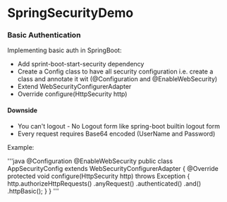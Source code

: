# SpringSecurityDemo

### Basic Authentication

Implementing basic auth in SpringBoot:
- Add sprint-boot-start-security dependency
- Create a Config class to have all security configuration i.e. create a class and annotate it wit (@Configuration and @EnableWebSecurity)
- Extend WebSecurityConfigurerAdapter
- Override configure(HttpSecurity http)

#### Downside 
- You can't logout - No Logout form like spring-boot builtin logout form
- Every request requires Base64 encoded (UserName and Password)

Example:

'''java
  @Configuration
  @EnableWebSecurity
  public class AppSecurityConfig extends WebSecurityConfigurerAdapter {
  @Override
  protected void configure(HttpSecurity http) throws Exception {
  http.authorizeHttpRequests()
  .anyRequest()
  .authenticated()
  .and()
  .httpBasic();
  }
  }
'''